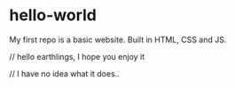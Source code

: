 # hello-world
My first repo is a basic website. Built in HTML, CSS and JS.

//
hello earthlings, I hope you enjoy it

//
I have no idea what it does..
